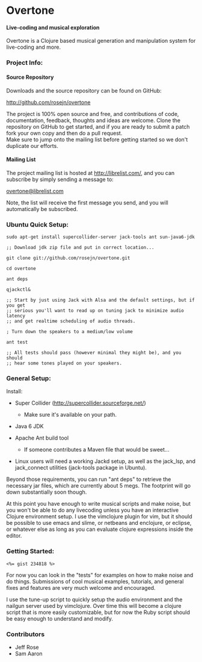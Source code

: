   Overtone
==============

#### Live-coding and musical exploration

Overtone is a Clojure based musical generation and manipulation system for live-coding and more.

### Project Info:

#### Source Repository
Downloads and the source repository can be found on GitHub:

  http://github.com/rosejn/overtone

The project is 100% open source and free, and contributions of code,
documentation, feedback, thoughts and ideas are welcome.  Clone the repository on GitHub to get
started, and if you are ready to submit a patch fork your own copy and then do a pull request.  
Make sure to jump onto the mailing list before getting started so we don't duplicate our efforts.

#### Mailing List

The project mailing list is hosted at http://librelist.com/, and you can subscribe by simply
sending a message to:

  overtone@librelist.com

Note, the list will receive the first message you send, and you will automatically be subscribed.


### Ubuntu Quick Setup:

    sudo apt-get install supercollider-server jack-tools ant sun-java6-jdk

    ;; Download jdk zip file and put in correct location...

    git clone git://github.com/rosejn/overtone.git

    cd overtone

    ant deps

    qjackctl&

    ;; Start by just using Jack with Alsa and the default settings, but if you get
    ;; serious you'll want to read up on tuning jack to minimize audio latency
    ;; and get realtime scheduling of audio threads.

    ; Turn down the speakers to a medium/low volume

    ant test

    ;; All tests should pass (however minimal they might be), and you should
    ;; hear some tones played on your speakers.

### General Setup:

Install:

* Super Collider (http://supercollider.sourceforge.net/)
  - Make sure it's available on your path.

* Java 6 JDK

* Apache Ant build tool 
  - If someone contributes a Maven file that would be sweet...

* Linux users will need a working Jackd setup, as well as the jack\_lsp, and
jack\_connect utilities (jack-tools package in Ubuntu).

Beyond those requirements, you can run "ant deps" to retrieve the necessary jar
files, which are currently about 5 megs.  The footprint will go down
substantially soon though.

At this point you have enough to write musical scripts and make noise, but you
won't be able to do any livecoding unless you have an interactive Clojure
environment setup.  I use the vimclojure plugin for vim, but it should be
possible to use emacs and slime, or netbeans and enclojure, or eclipse, or
whatever else as long as you can evaluate clojure expressions inside the
editor.

### Getting Started:

    <%= gist 234818 %>

For now you can look in the "tests" for examples on how to make noise and do things.
Submissions of cool musical examples, tutorials, and general fixes and features
are very much welcome and encouraged.

I use the tune-up script to quickly setup the audio environment and the nailgun
server used by vimclojure.  Over time this will become a clojure script that is
more easily customizable, but for now the Ruby script should be easy enough to
understand and modify.

### Contributors

* Jeff Rose
* Sam Aaron
